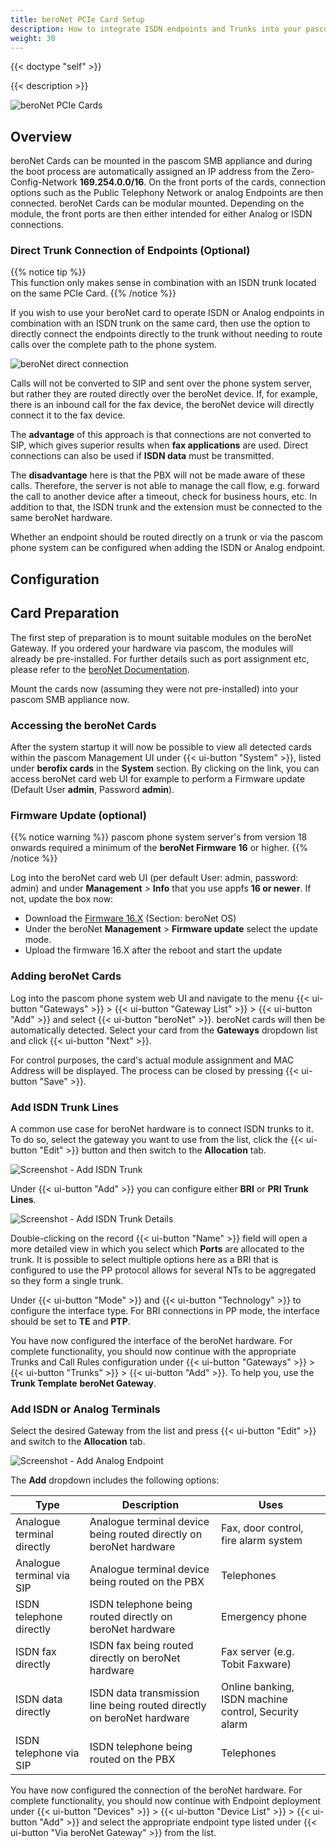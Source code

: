 ```yaml
---
title: beroNet PCIe Card Setup
description: How to integrate ISDN endpoints and Trunks into your pascom phone system using beroNet PCIe cards
weight: 30
---
```


{{< doctype "self" >}}

{{< description >}}

![beroNet PCIe Cards](beronet_card.jpg)

## Overview

beroNet Cards can be mounted in the pascom SMB appliance and during the boot process are automatically assigned an IP address from the Zero-Config-Network **169.254.0.0/16**. On the front ports of the cards, connection options such as the Public Telephony Network or analog Endpoints are then connected. beroNet Cards can be modular mounted. Depending on the module, the front ports are then either intended for either Analog or ISDN connections.

### Direct Trunk Connection of Endpoints (Optional)

{{% notice tip %}}  
This function only makes sense in combination with an ISDN trunk located on the same PCIe Card.
{{% /notice %}}

If you wish to use your beroNet card to operate ISDN or Analog endpoints in combination with an ISDN trunk on the same card, then use the option to directly connect the endpoints directly to the trunk without needing to route calls over the complete path to the phone system. 

![beroNet direct connection](direct.en.png)

Calls will not be converted to SIP and sent over the phone system server, but rather they are routed directly over the beroNet device. If, for example, there is an inbound call for the fax device, the beroNet device will directly connect it to the fax device.

The **advantage** of this approach is that connections are not converted to SIP, which gives superior results when **fax applications** are used. Direct connections can also be used if **ISDN data** must be transmitted.

The **disadvantage** here is that the PBX will not be made aware of these calls. Therefore, the server is not able to manage the call flow, e.g. forward the call to another device after a timeout, check for business hours, etc. In addition to that, the ISDN trunk and the extension must be connected to the same beroNet hardware.

Whether an endpoint should be routed directly on a trunk or via the pascom phone system can be configured when adding the ISDN or Analog endpoint. 

## Configuration

## Card Preparation

The first step of preparation is to mount suitable modules on the beroNet Gateway. If you ordered your hardware via pascom, the modules will already be pre-installed. For further details such as port assignment etc, please refer to the [beroNet Documentation](https://beronet.atlassian.net/wiki/spaces/PUB/pages/51085410/Gateways+and+Cards "beroNet Documentation").

Mount the cards now (assuming they were not pre-installed) into your pascom SMB appliance now. 

### Accessing the beroNet Cards

After the system startup it will now be possible to view all detected cards within the pascom Management UI under {{< ui-button "System" >}}, listed under **berofix cards** in the **System** section. By clicking on the link, you can access beroNet card web UI for example to perform a Firmware update (Default User **admin**, Password **admin**).

### Firmware Update (optional)

{{% notice warning %}}
pascom phone system server's from version 18 onwards required a minimum of the **beroNet Firmware 16** or higher.
{{% /notice %}}

Log into the beroNet card web UI (per default User: admin, password: admin) and under **Management** > **Info** that you use appfs **16 or newer**. If not, update the box now:

* Download the [Firmware 16.X](https://beronet.atlassian.net/wiki/spaces/PUB/pages/61210659/Tools+and+Downloads) (Section: beroNet OS)
* Under the beroNet **Management** > **Firmware update** select the update mode. 
* Upload the firmware 16.X after the reboot and start the update

### Adding beroNet Cards

Log into the pascom phone system web UI and navigate to the menu {{< ui-button "Gateways" >}} > {{< ui-button "Gateway List" >}} > {{< ui-button "Add" >}} and select {{< ui-button "beroNet" >}}. beroNet cards will then be automatically detected. Select your card from the **Gateways** dropdown list and click {{< ui-button "Next" >}}.

For control purposes, the card's actual module assignment and MAC Address will be displayed. The process can be closed by pressing {{< ui-button "Save" >}}.

### Add ISDN Trunk Lines

A common use case for beroNet hardware is to connect ISDN trunks to it. To do so, select the gateway you want to use from the list, click the {{< ui-button "Edit" >}} button and then switch to the **Allocation** tab.

![Screenshot - Add ISDN Trunk](isdn_trunk_add.en.png?width=90% "Add ISDN Trunk via beroNet")

Under {{< ui-button "Add" >}} you can configure either **BRI** or **PRI Trunk Lines**.

![Screenshot - Add ISDN Trunk Details](isdn_trunk_add_detail.en.png?width=90% "Add ISDN Trunk via beroNet")

Double-clicking on the record {{< ui-button "Name" >}} field will open a more detailed view in which you select which **Ports** are allocated to the trunk. It is possible to select multiple options here as a BRI that is configured to use the PP protocol allows for several NTs to be aggregated so they form a single trunk.

Under {{< ui-button "Mode" >}} and {{< ui-button "Technology" >}} to configure the interface type. For BRI connections in PP mode, the interface should be set to **TE** and **PTP**.

You have now configured the interface of the beroNet hardware. For complete functionality, you should now continue with the appropriate Trunks and Call Rules configuration under {{< ui-button "Gateways" >}} > {{< ui-button "Trunks" >}} > {{< ui-button "Add" >}}. To help you, use the **Trunk Template** **beroNet Gateway**. 

### Add ISDN or Analog Terminals

Select the desired Gateway from the list and press {{< ui-button "Edit" >}} and switch to the **Allocation** tab.

![Screenshot - Add Analog Endpoint](analog_add.en.png?width=90% "Add Analog Endpoint via beroNet")

The **Add** dropdown includes the following options:

|Type            |Description   |Uses |
|---------------|---------------|---------------|
|Analogue terminal directly | Analogue terminal device being routed directly on beroNet hardware| Fax, door control, fire alarm system|
|Analogue terminal via SIP| Analogue terminal device being routed on the PBX| Telephones|
|ISDN telephone directly| ISDN telephone being routed directly on beroNet hardware| Emergency phone|
|ISDN fax directly| ISDN fax being routed directly on beroNet hardware| Fax server (e.g. Tobit Faxware)|
|ISDN data directly| ISDN data transmission line being routed directly on beroNet hardware| Online banking, ISDN machine control, Security alarm|
|ISDN telephone via SIP| ISDN telephone being routed on the PBX| Telephones|

You have now configured the connection of the beroNet hardware. For complete functionality, you should now continue with Endpoint deployment under {{< ui-button "Devices" >}} > {{< ui-button "Device List" >}} > {{< ui-button "Add" >}} and select the appropriate endpoint type listed under {{< ui-button "Via beroNet Gateway" >}} from the list.